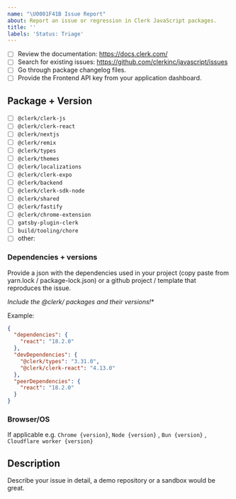 ```yaml
---
name: "\U0001F41B Issue Report"
about: Report an issue or regression in Clerk JavaScript packages.
title: ''
labels: 'Status: Triage'
---
```


<!-- Requirements: please go through this checklist before opening a new issue -->

- [ ] Review the documentation: https://docs.clerk.com/
- [ ] Search for existing issues: https://github.com/clerkinc/javascript/issues
- [ ] Go through package changelog files.
- [ ] Provide the Frontend API key from your application dashboard.

<!-- You can also find us on Discord https://discord.com/invite/b5rXHjAg7A -->

## Package + Version

- [ ] `@clerk/clerk-js`
- [ ] `@clerk/clerk-react`
- [ ] `@clerk/nextjs`
- [ ] `@clerk/remix`
- [ ] `@clerk/types`
- [ ] `@clerk/themes`
- [ ] `@clerk/localizations`
- [ ] `@clerk/clerk-expo`
- [ ] `@clerk/backend`
- [ ] `@clerk/clerk-sdk-node`
- [ ] `@clerk/shared`
- [ ] `@clerk/fastify`
- [ ] `@clerk/chrome-extension`
- [ ] `gatsby-plugin-clerk`
- [ ] `build/tooling/chore`
- [ ] other:

### Dependencies + versions

Provide a json with the dependencies used in your project (copy paste from yarn.lock / package-lock.json) or a github project / template that reproduces the issue.

**Include the @clerk/* packages and their versions!**

Example:

```json
{  
  "dependencies": {
    "react": "18.2.0"
  },
  "devDependencies": {
    "@clerk/types": "3.31.0",
    "@clerk/clerk-react": "4.13.0"
  },
  "peerDependencies": {
    "react": "18.2.0"
  }
}

```

### Browser/OS

If applicable e.g. `Chrome {version}`, `Node {version}` , `Bun {version}` , `Cloudflare worker {version}`

## Description

Describe your issue in detail, a demo repository or a sandbox would be great.
